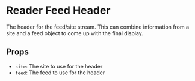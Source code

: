 # Reader Feed Header

The header for the feed/site stream. This can combine information from a site and a feed object to come up with the final display.

## Props

- `site`: The site to use for the header
- `feed`: The feed to use for the header
